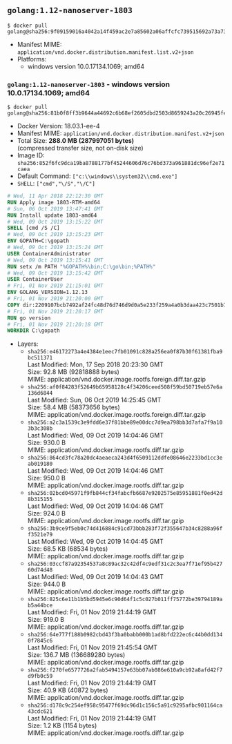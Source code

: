 ## `golang:1.12-nanoserver-1803`

```console
$ docker pull golang@sha256:9f09159016a4042a14f459ac2e7a85602a06affcfc739515692a73a73d51e37e
```

-	Manifest MIME: `application/vnd.docker.distribution.manifest.list.v2+json`
-	Platforms:
	-	windows version 10.0.17134.1069; amd64

### `golang:1.12-nanoserver-1803` - windows version 10.0.17134.1069; amd64

```console
$ docker pull golang@sha256:81b0f8ff3b9644a44692c6b68ef2605dbd2503d8659243a20c26945fea735fe7
```

-	Docker Version: 18.03.1-ee-4
-	Manifest MIME: `application/vnd.docker.distribution.manifest.v2+json`
-	Total Size: **288.0 MB (287997051 bytes)**  
	(compressed transfer size, not on-disk size)
-	Image ID: `sha256:852f6fc9dca19ba8788177bf45244606d76c76bd373a961881dc96ef2e71caea`
-	Default Command: `["c:\\windows\\system32\\cmd.exe"]`
-	`SHELL`: `["cmd","\/S","\/C"]`

```dockerfile
# Wed, 11 Apr 2018 22:12:30 GMT
RUN Apply image 1803-RTM-amd64
# Sun, 06 Oct 2019 13:47:41 GMT
RUN Install update 1803-amd64
# Wed, 09 Oct 2019 13:15:22 GMT
SHELL [cmd /S /C]
# Wed, 09 Oct 2019 13:15:23 GMT
ENV GOPATH=C:\gopath
# Wed, 09 Oct 2019 13:15:24 GMT
USER ContainerAdministrator
# Wed, 09 Oct 2019 13:15:41 GMT
RUN setx /m PATH "%GOPATH%\bin;C:\go\bin;%PATH%"
# Wed, 09 Oct 2019 13:15:42 GMT
USER ContainerUser
# Fri, 01 Nov 2019 21:15:01 GMT
ENV GOLANG_VERSION=1.12.13
# Fri, 01 Nov 2019 21:20:00 GMT
COPY dir:2209107bcb7492af24fc48d76d746d9d0a5e233f259a4a0b3daa423c7501b71b in C:\go 
# Fri, 01 Nov 2019 21:20:17 GMT
RUN go version
# Fri, 01 Nov 2019 21:20:18 GMT
WORKDIR C:\gopath
```

-	Layers:
	-	`sha256:e46172273a4e4384e1eec7fb01091c828a256ea0f87b30f61381fba9bc511371`  
		Last Modified: Mon, 17 Sep 2018 20:23:30 GMT  
		Size: 92.8 MB (92818888 bytes)  
		MIME: application/vnd.docker.image.rootfs.foreign.diff.tar.gzip
	-	`sha256:af0f84283f52649b65958128c4f34206ceed508f59bd50719eb57e6a136d6844`  
		Last Modified: Sun, 06 Oct 2019 14:25:45 GMT  
		Size: 58.4 MB (58373656 bytes)  
		MIME: application/vnd.docker.image.rootfs.foreign.diff.tar.gzip
	-	`sha256:a2c3a1539c3e9fdd6e37f81bbe89e00dcc7d9ea798bb3d7afa7f9a103b3c308b`  
		Last Modified: Wed, 09 Oct 2019 14:04:46 GMT  
		Size: 930.0 B  
		MIME: application/vnd.docker.image.rootfs.diff.tar.gzip
	-	`sha256:864cd3fc78a20dc4aeaeca243d4f6509112ddfe08646e2233bd1cc3eab019180`  
		Last Modified: Wed, 09 Oct 2019 14:04:46 GMT  
		Size: 950.0 B  
		MIME: application/vnd.docker.image.rootfs.diff.tar.gzip
	-	`sha256:02bcd045971f9fb844cf34fabcfb6687e9202575e85951881f0ed42d8b315155`  
		Last Modified: Wed, 09 Oct 2019 14:04:46 GMT  
		Size: 924.0 B  
		MIME: application/vnd.docker.image.rootfs.diff.tar.gzip
	-	`sha256:3b9ce9f5eb0c74d416884c91cd73bbb283f72f355647b34c8288a96ff3521e79`  
		Last Modified: Wed, 09 Oct 2019 14:04:45 GMT  
		Size: 68.5 KB (68534 bytes)  
		MIME: application/vnd.docker.image.rootfs.diff.tar.gzip
	-	`sha256:03ccf87a92354537a8c89ac32c42df4c9edf31c2c3ea7f71ef95b42760d74d48`  
		Last Modified: Wed, 09 Oct 2019 14:04:43 GMT  
		Size: 944.0 B  
		MIME: application/vnd.docker.image.rootfs.diff.tar.gzip
	-	`sha256:825c6e11b1b5bd5945e6c90d64f1c5c027b011ff75772be39794189ab5a44bce`  
		Last Modified: Fri, 01 Nov 2019 21:44:19 GMT  
		Size: 919.0 B  
		MIME: application/vnd.docker.image.rootfs.diff.tar.gzip
	-	`sha256:64e777f188b0982cbd43f3ba0babb000b1ad8bfd222ec6c44b0dd1340f7845c6`  
		Last Modified: Fri, 01 Nov 2019 21:45:54 GMT  
		Size: 136.7 MB (136689280 bytes)  
		MIME: application/vnd.docker.image.rootfs.diff.tar.gzip
	-	`sha256:f270fe6577726a2fab5494157e63bb07ab086e610a9cb92a8afd42f7d9fb0c59`  
		Last Modified: Fri, 01 Nov 2019 21:44:19 GMT  
		Size: 40.9 KB (40872 bytes)  
		MIME: application/vnd.docker.image.rootfs.diff.tar.gzip
	-	`sha256:d178c9c254ef958c95477f69dc96d1c156c5a91c9295afbc901164ca43cdc621`  
		Last Modified: Fri, 01 Nov 2019 21:44:19 GMT  
		Size: 1.2 KB (1154 bytes)  
		MIME: application/vnd.docker.image.rootfs.diff.tar.gzip
